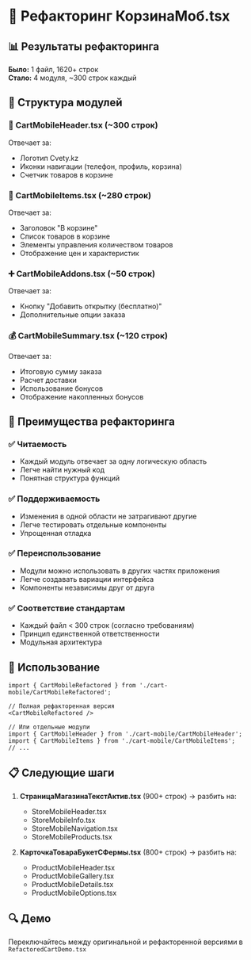 # 🔧 Рефакторинг КорзинаМоб.tsx

## 📊 Результаты рефакторинга

**Было:** 1 файл, 1620+ строк  
**Стало:** 4 модуля, ~300 строк каждый

## 📁 Структура модулей

### 🎯 CartMobileHeader.tsx (~300 строк)
Отвечает за:
- Логотип Cvety.kz
- Иконки навигации (телефон, профиль, корзина)
- Счетчик товаров в корзине

### 🛒 CartMobileItems.tsx (~280 строк)
Отвечает за:
- Заголовок "В корзине"
- Список товаров в корзине
- Элементы управления количеством товаров
- Отображение цен и характеристик

### ➕ CartMobileAddons.tsx (~50 строк)
Отвечает за:
- Кнопку "Добавить открытку (бесплатно)"
- Дополнительные опции заказа

### 💰 CartMobileSummary.tsx (~120 строк)
Отвечает за:
- Итоговую сумму заказа
- Расчет доставки
- Использование бонусов
- Отображение накопленных бонусов

## 🎯 Преимущества рефакторинга

### ✅ Читаемость
- Каждый модуль отвечает за одну логическую область
- Легче найти нужный код
- Понятная структура функций

### ✅ Поддерживаемость
- Изменения в одной области не затрагивают другие
- Легче тестировать отдельные компоненты
- Упрощенная отладка

### ✅ Переиспользование
- Модули можно использовать в других частях приложения
- Легче создавать вариации интерфейса
- Компоненты независимы друг от друга

### ✅ Соответствие стандартам
- Каждый файл < 300 строк (согласно требованиям)
- Принцип единственной ответственности
- Модульная архитектура

## 🚀 Использование

```tsx
import { CartMobileRefactored } from './cart-mobile/CartMobileRefactored';

// Полная рефакторенная версия
<CartMobileRefactored />

// Или отдельные модули
import { CartMobileHeader } from './cart-mobile/CartMobileHeader';
import { CartMobileItems } from './cart-mobile/CartMobileItems';
// ...
```

## 📋 Следующие шаги

1. **СтраницаМагазинаТекстАктив.tsx** (900+ строк) → разбить на:
   - StoreMobileHeader.tsx
   - StoreMobileInfo.tsx  
   - StoreMobileNavigation.tsx
   - StoreMobileProducts.tsx

2. **КарточкаТовараБукетСФермы.tsx** (800+ строк) → разбить на:
   - ProductMobileHeader.tsx
   - ProductMobileGallery.tsx
   - ProductMobileDetails.tsx
   - ProductMobileOptions.tsx

## 🔍 Демо
Переключайтесь между оригинальной и рефакторенной версиями в `RefactoredCartDemo.tsx`